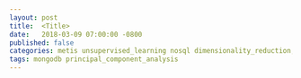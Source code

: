 ```yaml
---
layout: post
title:  <Title>
date:   2018-03-09 07:00:00 -0800
published: false
categories: metis unsupervised_learning nosql dimensionality_reduction, natural_language_processing
tags: mongodb principal_component_analysis 
---
```

# <Title>

## Intro


## Data Summary


## Methodology


## Exploratory Analysis


## Data Preprocessing


## Model Building & Evaluation